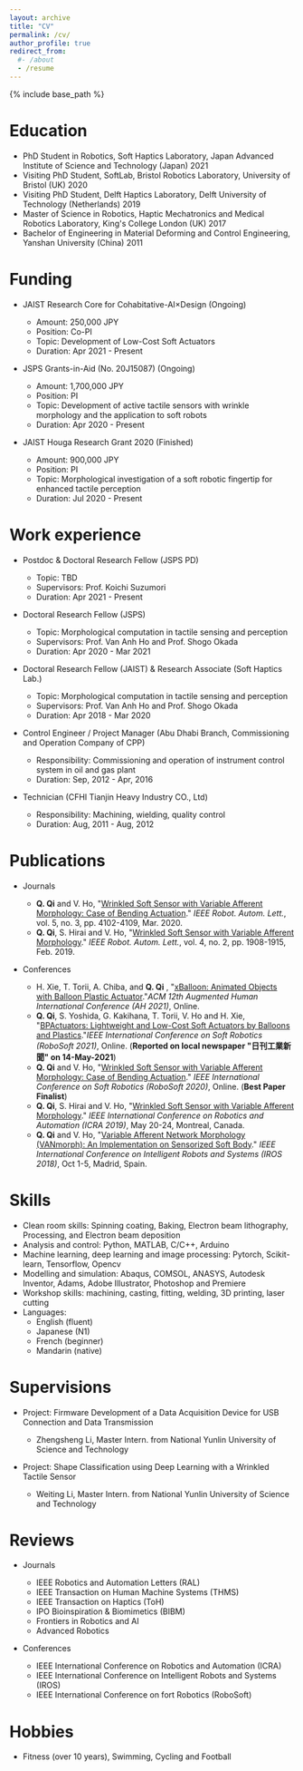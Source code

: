 ```yaml
---
layout: archive
title: "CV"
permalink: /cv/
author_profile: true
redirect_from:
  #- /about
  - /resume
---
```


{% include base_path %}

Education
======
* PhD Student in Robotics, Soft Haptics Laboratory, Japan Advanced Institute of Science and Technology (Japan) 2021
* Visiting PhD Student, SoftLab, Bristol Robotics Laboratory, University of Bristol (UK) 2020
* Visiting PhD Student, Delft Haptics Laboratory, Delft University of Technology (Netherlands) 2019
* Master of Science in Robotics, Haptic Mechatronics and Medical Robotics Laboratory, King's College London (UK) 2017
* Bachelor of Engineering in Material Deforming and Control Engineering, Yanshan University (China) 2011

Funding
======
* JAIST Research Core for Cohabitative-AI×Design (Ongoing)
  * Amount: 250,000 JPY
  * Position: Co-PI
  * Topic: Development of Low-Cost Soft Actuators
  * Duration: Apr 2021 - Present

* JSPS Grants-in-Aid (No. 20J15087) (Ongoing)
  * Amount: 1,700,000 JPY
  * Position: PI
  * Topic: Development of active tactile sensors with wrinkle morphology and the application to soft robots
  * Duration: Apr 2020 - Present

* JAIST Houga Research Grant 2020 (Finished)
  * Amount: 900,000 JPY
  * Position: PI
  * Topic: Morphological investigation of a soft robotic fingertip for enhanced tactile perception
  * Duration: Jul 2020 - Present

Work experience
======
* Postdoc & Doctoral Research Fellow (JSPS PD)
  * Topic: TBD
  * Supervisors: Prof. Koichi Suzumori
  * Duration: Apr 2021 - Present

* Doctoral Research Fellow (JSPS)
  * Topic: Morphological computation in tactile sensing and perception
  * Supervisors: Prof. Van Anh Ho and Prof. Shogo Okada
  * Duration: Apr 2020 - Mar 2021

* Doctoral Research Fellow (JAIST) & Research Associate (Soft Haptics Lab.)
  * Topic: Morphological computation in tactile sensing and perception
  * Supervisors: Prof. Van Anh Ho and Prof. Shogo Okada
  * Duration: Apr 2018 - Mar 2020

* Control Engineer / Project Manager (Abu Dhabi Branch, Commissioning and Operation Company of CPP)
  * Responsibility: Commissioning and operation of instrument control system in oil and gas plant
  * Duration: Sep, 2012 - Apr, 2016

* Technician (CFHI Tianjin Heavy Industry CO., Ltd)
  * Responsibility: Machining, wielding, quality control
  * Duration: Aug, 2011 - Aug, 2012

Publications
======
* Journals
  * **Q. Qi** and V. Ho, "[Wrinkled Soft Sensor with Variable Afferent Morphology: Case of Bending Actuation](https://ieeexplore.ieee.org/document/9044791)." *IEEE Robot. Autom. Lett.*, vol. 5, no. 3, pp. 4102-4109, Mar. 2020.
  * **Q. Qi**, S. Hirai and V. Ho, "[Wrinkled Soft Sensor with Variable Afferent Morphology](https://ieeexplore.ieee.org/document/8638951)." *IEEE Robot. Autom. Lett.*, vol. 4, no. 2, pp. 1908-1915, Feb. 2019.
* Conferences

  * H. Xie, T. Torii, A. Chiba, and **Q. Qi** , "[xBalloon: Animated Objects with Balloon Plastic Actuator](https://www.augmented-human.com/)."*ACM 12th Augmented Human International Conference (AH 2021)*, Online.
  * **Q. Qi**, S. Yoshida, G. Kakihana, T. Torii, V. Ho and H. Xie, "[BPActuators: Lightweight and Low-Cost Soft Actuators by Balloons and Plastics](http://arxiv.org/abs/2103.01409)."*IEEE International Conference on Soft Robotics (RoboSoft 2021)*, Online. (**Reported on local newspaper "日刊工業新聞" on 14-May-2021**)
  * **Q. Qi** and V. Ho, "[Wrinkled Soft Sensor with Variable Afferent Morphology: Case of Bending Actuation](https://ieeexplore.ieee.org/document/9044791)." *IEEE International Conference on Soft Robotics (RoboSoft 2020)*, Online. (**Best Paper Finalist**)
  * **Q. Qi**, S. Hirai and V. Ho, "[Wrinkled Soft Sensor with Variable Afferent Morphology](https://ieeexplore.ieee.org/document/8638951)." *IEEE International Conference on Robotics and Automation (ICRA 2019)*, May 20-24, Montreal, Canada.
  * **Q. Qi** and V. Ho, "[Variable Afferent Network Morphology (VANmorph): An Implementation on Sensorized Soft Body](http://iros2018.softhaptics.website/)." *IEEE International Conference on Intelligent Robots and Systems (IROS 2018)*, Oct 1-5, Madrid, Spain.

Skills
======
* Clean room skills: Spinning coating, Baking, Electron beam lithography, Processing, and Electron beam deposition
* Analysis and control: Python, MATLAB, C/C++, Arduino
* Machine learning, deep learning and image processing: Pytorch, Scikit-learn, Tensorflow, Opencv
* Modelling and simulation: Abaqus, COMSOL, ANASYS, Autodesk Inventor, Adams, Adobe Illustrator, Photoshop and Premiere
* Workshop skills: machining, casting, fitting, welding, 3D printing, laser cutting
* Languages:
  * English (fluent)
  * Japanese (N1)
  * French (beginner)
  * Mandarin (native)

Supervisions
======
* Project: Firmware Development of a Data Acquisition Device for USB Connection and Data Transmission
  * Zhengsheng Li, Master Intern. from National Yunlin University of Science and Technology

* Project: Shape Classification using Deep Learning with a Wrinkled Tactile Sensor
  * Weiting Li, Master Intern. from National Yunlin University of Science and Technology

Reviews
======
* Journals
  * IEEE Robotics and Automation Letters (RAL)
  * IEEE Transaction on Human Machine Systems (THMS)
  * IEEE Transaction on Haptics (ToH)
  * IPO Bioinspiration & Biomimetics (BIBM)
  * Frontiers in Robotics and AI
  * Advanced Robotics

* Conferences
  * IEEE International Conference on Robotics and Automation (ICRA)
  * IEEE International Conference on Intelligent Robots and Systems (IROS)
  * IEEE International Conference on fort Robotics (RoboSoft)

Hobbies
======
* Fitness (over 10 years), Swimming, Cycling and Football